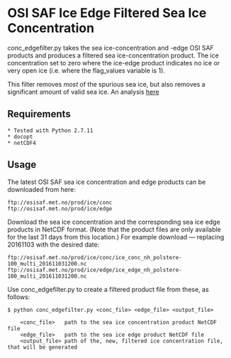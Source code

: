 
# OSI SAF Ice Edge Filtered Sea Ice Concentration

conc_edgefilter.py takes the sea ice-concentration and -edge OSI SAF products and produces a filtered sea
ice-concentration product. The ice concentration set to zero where the ice-edge product indicates no ice or
very open ice (i.e. where the flag_values variable is 1).

This filter removes *most* of the spurious sea ice, but also removes a significant amount of valid sea ice.
An analysis [here](https://github.com/OSI-SAF-tools/conc_edgefilter/docs/Masking+SIC+with+SIEdge.html)



## Requirements
    * Tested with Python 2.7.11
    * docopt
    * netCDF4

## Usage
The latest OSI SAF sea ice concentration and edge products can be downloaded from here:

    ftp://osisaf.met.no/prod/ice/conc
    ftp://osisaf.met.no/prod/ice/edge

Download the sea ice concentration and the corresponding sea ice edge products in NetCDF format.
(Note that the product files are only available for the last 31 days from this location.)
For example download &mdash; replacing 20161103 with the desired date:

    ftp://osisaf.met.no/prod/ice/conc/ice_conc_nh_polstere-100_multi_201611031200.nc
    ftp://osisaf.met.no/prod/ice/edge/ice_edge_nh_polstere-100_multi_201611031200.nc

Use conc_edgefilter.py to create a filtered product file from these, as follows:

    $ python conc_edgefilter.py <conc_file> <edge_file> <output_file>

        <conc_file>   path to the sea ice concentration product NetCDF file
        <edge_file>   path to the sea ice edge product NetCDF file
        <output_file> path of the, new, filtered ice concentration file, that will be generated

